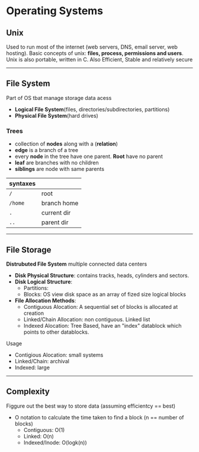 # Operating Systems

## Unix

Used to run most of the internet (web servers, DNS, email server, web hosting). Basic concepts of unix: __files, process, permissions and users__. Unix is also portable, written in C. Also Efficient, Stable and relatively secure

---

## File System

Part of OS tbat manage storage data acess

- __Logical File System__(files, directories/subdirectories, partitions)
- __Physical File System__(hard drives)

### Trees

- collection of __nodes__ along with a (__relation__)
- __edge__ is a branch of a tree
- every __node__ in the tree have one parent. __Root__ have no parent
- __leaf__ are branches with no children
- __siblings__ are node with same parents

|syntaxes||
|---|---|
|`/`|root|
|`/home`| branch home|
|`.`| current dir|
|`..`|parent dir|

---

## File Storage

__Distrubuted File System__ multiple connected data centers

- __Disk Physical Structure__: contains tracks, heads, cylinders and sectors.
- __Disk Logical Structure__:
  - Partitions:
  - Blocks: OS view disk space as an array of fized size logical blocks
- __File Allocation Methods__:
  - Contiguous Alocation: A sequential set of blocks is allocated at creation
  - Linked/Chain Allocation: non contiguous. Linked list
  - Indexed Alocation: Tree Based, have an "index" datablock which points to other datablocks.

Usage

- Contigious Alocation: small systems
- Linked/Chain: archival
- Indexed: large

---

## Complexity

Figgure out the best way to store data (assuming efficientcy == best)

- O notation to calculate the time taken to find a block (n == number of blocks)
  - Contiguous: O(1)
  - Linked: O(n)
  - Indexed/Inode: O(logk(n))

